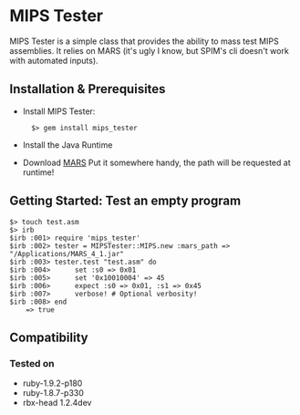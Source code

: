 # MIPS Tester
MIPS Tester is a simple class that provides the ability to mass test MIPS assemblies.
It relies on MARS (it's ugly I know, but SPIM's cli doesn't work with automated inputs).

## Installation & Prerequisites

* Install MIPS Tester:

		$> gem install mips_tester

* Install the Java Runtime

* Download [MARS](http://courses.missouristate.edu/KenVollmar/MARS/)
	Put it somewhere handy, the path will be requested at runtime!

## Getting Started: Test an empty program

	$> touch test.asm
	$> irb
	$irb :001> require 'mips_tester'
	$irb :002> tester = MIPSTester::MIPS.new :mars_path => "/Applications/MARS_4_1.jar"
	$irb :003> tester.test "test.asm" do
	$irb :004>		set :s0 => 0x01
	$irb :005>		set '0x10010004' => 45
	$irb :006>		expect :s0 => 0x01, :s1 => 0x45
	$irb :007>		verbose! # Optional verbosity!
	$irb :008> end
		=> true
		
## Compatibility
### Tested on
* ruby-1.9.2-p180
* ruby-1.8.7-p330
* rbx-head 1.2.4dev
